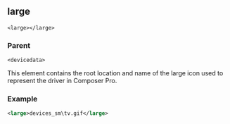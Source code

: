 ## large

`<large></large>`


### Parent

`<devicedata>`


This element contains the root location and name of the large icon used to represent the driver in Composer Pro.


### Example

```xml
<large>devices_sm\tv.gif</large>
```




